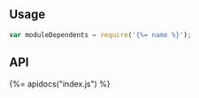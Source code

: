 ## Usage

```js
var moduleDependents = require('{%= name %}');
```

## API
{%= apidocs("index.js") %}
